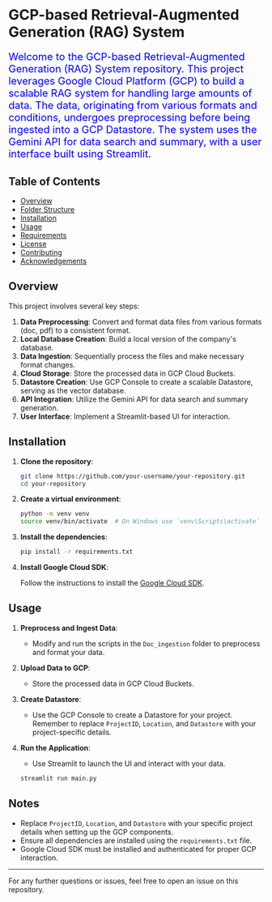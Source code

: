 
# GCP-based Retrieval-Augmented Generation (RAG) System

<p style="color:blue; font-size:20px;">Welcome to the GCP-based Retrieval-Augmented Generation (RAG) System repository. This project leverages Google Cloud Platform (GCP) to build a scalable RAG system for handling large amounts of data. The data, originating from various formats and conditions, undergoes preprocessing before being ingested into a GCP Datastore. The system uses the Gemini API for data search and summary, with a user interface built using Streamlit.</p>

## Table of Contents

- [Overview](#overview)
- [Folder Structure](#folder-structure)
- [Installation](#installation)
- [Usage](#usage)
- [Requirements](#requirements)
- [License](#license)
- [Contributing](#contributing)
- [Acknowledgements](#acknowledgements)

## Overview

This project involves several key steps:

1. **Data Preprocessing**: Convert and format data files from various formats (doc, pdf) to a consistent format.
2. **Local Database Creation**: Build a local version of the company's database.
3. **Data Ingestion**: Sequentially process the files and make necessary format changes.
4. **Cloud Storage**: Store the processed data in GCP Cloud Buckets.
5. **Datastore Creation**: Use GCP Console to create a scalable Datastore, serving as the vector database.
6. **API Integration**: Utilize the Gemini API for data search and summary generation.
7. **User Interface**: Implement a Streamlit-based UI for interaction.

## Installation

1. **Clone the repository**:

    ```sh
    git clone https://github.com/your-username/your-repository.git
    cd your-repository
    ```

2. **Create a virtual environment**:

    ```sh
    python -m venv venv
    source venv/bin/activate  # On Windows use `venv\Scripts\activate`
    ```

3. **Install the dependencies**:

    ```sh
    pip install -r requirements.txt
    ```

4. **Install Google Cloud SDK**:

    Follow the instructions to install the [Google Cloud SDK](https://cloud.google.com/sdk/docs/install).


## Usage

1. **Preprocess and Ingest Data**:
   - Modify and run the scripts in the `Doc_ingestion` folder to preprocess and format your data.

2. **Upload Data to GCP**:
   - Store the processed data in GCP Cloud Buckets.

3. **Create Datastore**:
   - Use the GCP Console to create a Datastore for your project. Remember to replace `ProjectID`, `Location`, and `Datastore` with your project-specific details.

4. **Run the Application**:
   - Use Streamlit to launch the UI and interact with your data.

    ```sh
    streamlit run main.py
    ```

## Notes

- Replace `ProjectID`, `Location`, and `Datastore` with your specific project details when setting up the GCP components.
- Ensure all dependencies are installed using the `requirements.txt` file.
- Google Cloud SDK must be installed and authenticated for proper GCP interaction.

---

For any further questions or issues, feel free to open an issue on this repository.
